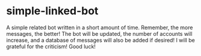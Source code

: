 # simple-linked-bot
A simple related bot written in a short amount of time.
Remember, the more messages, the better!
The bot will be updated, the number of accounts will increase, and a database of messages will also be added if desired!
I will be grateful for the criticism!
Good luck!
